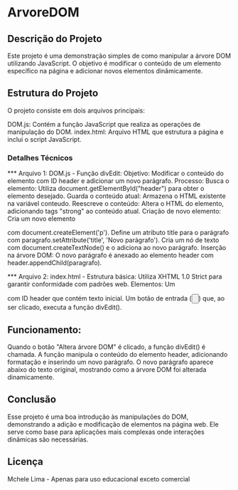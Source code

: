# ArvoreDOM

## Descrição do Projeto ##
Este projeto é uma demonstração simples de como manipular a árvore DOM utilizando JavaScript. O objetivo é modificar o conteúdo de um elemento específico na página e adicionar novos elementos dinâmicamente.

## Estrutura do Projeto 
O projeto consiste em dois arquivos principais:

DOM.js: Contém a função JavaScript que realiza as operações de manipulação do DOM.
index.html: Arquivo HTML que estrutura a página e inclui o script JavaScript.

### Detalhes Técnicos 

*** Arquivo 1: DOM.js - 
Função divEdit:
Objetivo: Modificar o conteúdo do elemento com ID header e adicionar um novo parágrafo.
Processo:
Busca o elemento: Utiliza document.getElementById("header") para obter o elemento desejado.
Guarda o conteúdo atual: Armazena o HTML existente na variável conteudo.
Reescreve o conteúdo: Altera o HTML do elemento, adicionando tags "strong" ao conteúdo atual.
Criação de novo elemento:
Cria um novo elemento <p> com document.createElement('p').
Define um atributo title para o parágrafo com paragrafo.setAttribute('title', 'Novo parágrafo').
Cria um nó de texto com document.createTextNode() e o adiciona ao novo parágrafo.
Inserção na árvore DOM: O novo parágrafo é anexado ao elemento header com header.appendChild(paragrafo).

*** Arquivo 2: index.html - 
Estrutura básica: Utiliza XHTML 1.0 Strict para garantir conformidade com padrões web.
Elementos:
Um <div> com ID header que contém texto inicial.
Um botão de entrada (<input type="button">) que, ao ser clicado, executa a função divEdit().

## Funcionamento: 
Quando o botão "Altera árvore DOM" é clicado, a função divEdit() é chamada.
A função manipula o conteúdo do elemento header, adicionando formatação e inserindo um novo parágrafo.
O novo parágrafo aparece abaixo do texto original, mostrando como a árvore DOM foi alterada dinamicamente.


## Conclusão
Esse projeto é uma boa introdução às manipulações do DOM, demonstrando a adição e modificação de elementos na página web. Ele serve como base para aplicações mais complexas onde interações dinâmicas são necessárias.

## Licença
Mchele Lima - Apenas para uso educacional exceto comercial 


###
